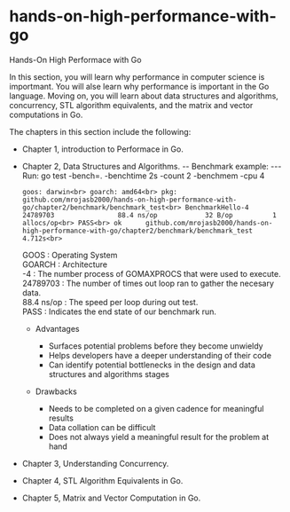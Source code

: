# hands-on-high-performance-with-go
Hands-On High Performace with Go


In this section, you will learn why performance in computer science is importmant. You will alse learn why performance is important in the Go language. Moving on, you will learn about data structures and algorithms, concurrency, STL algorithm equivalents, and the matrix and vector computations in Go.

The chapters in this section include the following:

* Chapter 1, introduction to Performace in Go.

* Chapter 2, Data Structures and Algorithms.
  -- Benchmark example: 
  --- Run: go test -bench=. -benchtime 2s -count 2 -benchmem -cpu 4

  `goos: darwin<br>
  goarch: amd64<br>
  pkg: github.com/mrojasb2000/hands-on-high-performance-with-go/chapter2/benchmark/benchmark_test<br>
  BenchmarkHello-4        24789703                88.4 ns/op            32 B/op          1 allocs/op<br>
  PASS<br>
  ok      github.com/mrojasb2000/hands-on-high-performance-with-go/chapter2/benchmark/benchmark_test   4.712s<br>`

  GOOS     : Operating System<br>
  GOARCH   : Architecture<br>
  -4       : The number process of GOMAXPROCS that were used to execute.<br>
  24789703 : The number of times out loop ran to gather the necesary data.<br>
  88.4 ns/op : The speed per loop during out test.<br>
  PASS     : Indicates the end state of our benchmark run.<br>

  - Advantages
    - Surfaces potential problems before they become unwieldy
    - Helps developers have a deeper understanding of their code
    - Can identify potential bottlenecks in the design and data structures and algorithms stages

  - Drawbacks
    - Needs to be completed on a given cadence for meaningful results
    - Data collation can be difficult
    - Does not always yield a meaningful result for the problem at hand




* Chapter 3, Understanding Concurrency.

* Chapter 4, STL Algorithm Equivalents in Go.

* Chapter 5, Matrix and Vector Computation in Go.
